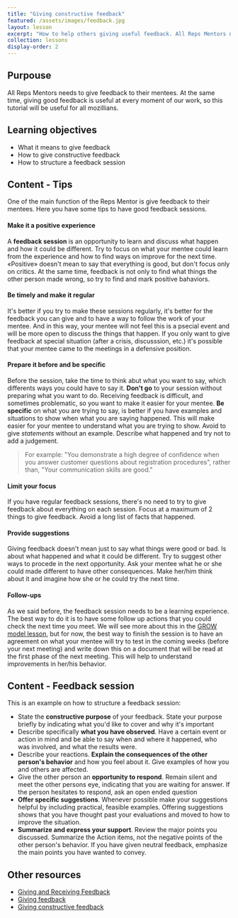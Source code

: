 ```yaml
---
title: "Giving constructive feedback"
featured: /assets/images/feedback.jpg
layout: lesson
excerpt: "How to help others giving useful feedback. All Reps Mentors needs to give feedback to their mentees. At the same time, giving good feedback is useful at every moment of our work, so this tutorial will be useful for all mozillians."
collection: lessons
display-order: 2
---
```

## Purpouse

All Reps Mentors needs to give feedback to their mentees. At the same time, giving good feedback is useful at every moment of our work, so this tutorial will be useful for all mozillians.

## Learning objectives

* What it means to give feedback
* How to give constructive feedback
* How to structure a feedback session

## Content - Tips

One of the main function of the Reps Mentor is give feedback to their mentees. Here you have some tips to have good feedback sessions.

#### Make it a positive experience

A **feedback session** is an opportunity to learn and discuss what happen and how it could be different. Try to focus on what your mentee could learn from the experience and how to find ways on improve for the next time. «Positive» doesn't mean to say that everything is good, but don't focus only on critics. At the same time, feedback is not only to find what things the other person made wrong, so try to find and mark positive bahaviors.

#### Be timely and make it regular

It's better if you try to make these sessions regularly, it's better for the feedback you can give and to have a way to follow the work of your mentee. And in this way, your mentee will not feel this is a psecial event and will be more open to discuss the things that happen. If you only want to give feedback at special situation (after a crisis, discusssion, etc.) it's possible that your mentee came to the meetings in a defensive position.

#### Prepare it before and be specific

Before the session, take the time to think abut what you want to say, which differents ways you could have to say it. **Don't go** to your session without preparing what you want to do. Receiving feedback is difficult, and sometimes problematic, so you want to make it easier for your mentee. **Be specific** on what you are trying to say, is better if you have examples and situations to show when what you are saying happened. This will make easier for your mentee to understand what you are trying to show. Avoid to give *statements* without an example. Describe what happened and try not to add a judgement.

> For example: "You demonstrate a high degree of confidence when you answer customer questions about registration procedures", rather than, "Your communication skills are good."

#### Limit your focus

If you have regular feedback sessions, there's no need to try to give feedback about everything on each session. Focus at a maximum of 2 things to give feedback. Avoid a long list of facts that happened.

#### Provide suggestions

Giving feedback doesn't mean just to say what things were good or bad. Is about what happened and what it could be different. Try to suggest other ways to procede in the next opportunity. Ask your mentee what he or she could made different to have other consequences. Make her/him think about it and imagine how she or he could try the next time.

#### Follow-ups

As we said before, the feedback session needs to be a learning experience. The best way to do it is to have some follow up actions that you could check the next time you meet. We will see more about this in the [GROW model lesson](), but for now, the best way to finish the session is to have an agreement on what your mentee will try to test in the coming weeks (before your next meeting) and write down this on a document that will be read at the first phase of the next meeting. This will help to understand improvements in her/his behavior.

## Content - Feedback session

This is an example on how to structure a feedback session:

* State the **constructive purpose** of your feedback. State your purpose briefly by indicating what you'd like to cover and why it's important
* Describe specifically **what you have observed**. Have a certain event or action in mind and be able to say when and where it happened, who was involved, and what the results were.
* Describe your reactions. **Explain the consequences of the other person's behavior** and how you feel about it. Give examples of how you and others are affected.
* Give the other person an **opportunity to respond**. Remain silent and meet the other persons eye, indicating that you are waiting for answer. If the person hesitates to respond, ask an open ended question
* **Offer specific suggestions**. Whenever possible make your suggestions helpful by including practical, feasible examples. Offering suggestions shows that you have thought past your evaluations and moved to how to improve the situation.
* **Summarize and express your support**. Review the major points you discussed. Summarize the Action items, not the negative points of the other person's behavior. If you have given neutral feedback, emphasize the main points you have wanted to convey.

## Other resources
* [Giving and Receiving Feedback](https://leadership.mozilla.community/method/giving-and-receiving-feedback/)
* [Giving feedback](https://www.mindtools.com/pages/article/newTMM_98.htm)
* [Giving constructive feedback](https://www.cabrillo.edu/services/jobs/pdfs/giving-feedback.pdf)
